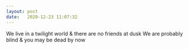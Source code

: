 ```yaml
---
layout: post
date:   2020-12-23 11:07:32
---
```


We live in a twilight world & there are no friends at dusk
We are probably blind & you may be dead by now